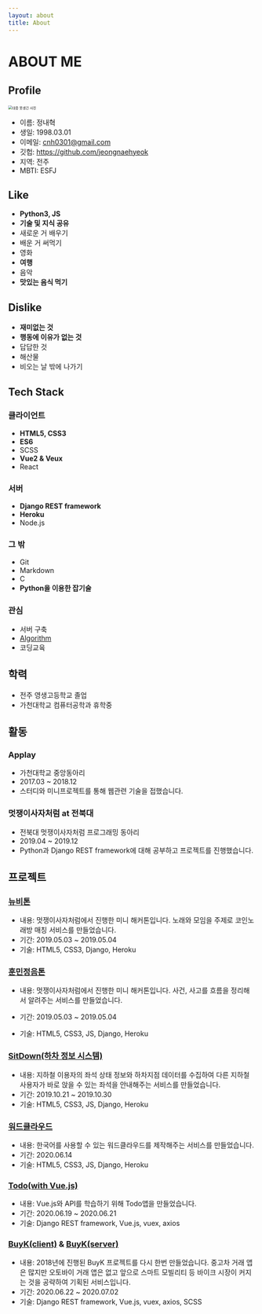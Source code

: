 ```yaml
---
layout: about
title: About
---
```


# ABOUT ME

## Profile

<img src="https://avatars2.githubusercontent.com/u/41113918?s=460&u=8a739c6ab902c64ea3f755e75d215d006f40d934&v=4" alt="대충 못생긴 사진" style="zoom:50%;" />

- 이름: 정내혁
- 생일: 1998.03.01
- 이메일: cnh0301@gmail.com
- 깃헙: https://github.com/jeongnaehyeok
- 지역: 전주
- MBTI: ESFJ

## Like

- **Python3, JS**
- **기술 및 지식 공유**
- 새로운 거 배우기
- 배운 거 써먹기
- 영화
- **여행**
- 음악
- **맛있는 음식 먹기**

## Dislike

- **재미없는 것**
- **행동에 이유가 없는 것**
- 답답한 것
- 해산물
- 비오는 날 밖에 나가기

## Tech Stack

### 클라이언트

- **HTML5, CSS3**
- **ES6**
- SCSS
- **Vue2 & Veux**
- React

### 서버

- **Django REST framework**
- **Heroku**
- Node.js

### 그 밖

- Git
- Markdown
- C
- **Python을 이용한 잡기술**

### 관심

- 서버 구축
- [Algorithm](https://www.acmicpc.net/user/cnh0301)
- 코딩교육

## 학력

- 전주 영생고등학교 졸업
- 가천대학교 컴퓨터공학과 휴학중

## 활동

### Applay

- 가천대학교 중앙동아리 
- 2017.03 ~ 2018.12
- 스터디와 미니프로젝트를 통해 웹관련 기술을 접했습니다.

### 멋쟁이사자처럼 at 전북대

- 전북대 멋쟁이사자처럼 프로그래밍 동아리
- 2019.04 ~ 2019.12
- Python과 Django REST framework에 대해 공부하고 프로젝트를 진행했습니다.

## 프로젝트

### [뉴비톤](https://github.com/jeongnaehyeok/newbiethon2)

- 내용: 멋쟁이사자처럼에서 진행한 미니 해커톤입니다. 노래와 모임을 주제로 코인노래방 매칭 서비스를 만들었습니다.
- 기간: 2019.05.03 ~ 2019.05.04
- 기술: HTML5, CSS3, Django, Heroku 

### [훈민정음톤](https://github.com/jeongnaehyeok/hoonthon_issue_isue)

- 내용: 멋쟁이사자처럼에서 진행한 미니 해커톤입니다. 사건, 사고를 흐름을 정리해서 알려주는 서비스를 만들었습니다.

- 기간: 2019.05.03 ~ 2019.05.04
- 기술: HTML5, CSS3, JS, Django, Heroku 

### [SitDown(하차 정보 시스템)](https://github.com/jeongnaehyeok/sitdown)

- 내용: 지하철 이용자의 좌석 상태 정보와 하차지점 데이터를 수집하여 다른 지하철 사용자가 바로 앉을 수 있는 좌석을 안내해주는 서비스를 만들었습니다.
- 기간: 2019.10.21 ~ 2019.10.30
- 기술: HTML5, CSS3, JS, Django, Heroku 

### [워드클라우드](https://github.com/jeongnaehyeok/wordcloudpro)

- 내용: 한국어를 사용할 수 있는 워드클라우드를 제작해주는 서비스를 만들었습니다.
- 기간: 2020.06.14
- 기술: HTML5, CSS3, JS, Django, Heroku 

### [Todo(with Vue.js)](https://github.com/jeongnaehyeok/my_Style_Todo)

- 내용: Vue.js와 API를 학습하기 위해 Todo앱을 만들었습니다.
- 기간: 2020.06.19 ~ 2020.06.21
- 기술: Django REST framework, Vue.js, vuex, axios

### [BuyK(client)](https://github.com/jeongnaehyeok/buyk_client) & [BuyK(server)](https://github.com/jeongnaehyeok/buyk_server)

- 내용: 2018년에 진행된 BuyK 프로젝트를 다시 한번 만들었습니다. 중고차 거래 앱은 많지만 오토바이 거래 앱은 없고 앞으로 스마트 모빌리티 등 바이크 시장이 커지는 것을 공략하여 기획된 서비스입니다.
- 기간: 2020.06.22 ~ 2020.07.02
- 기술: Django REST framework, Vue.js, vuex, axios, SCSS
